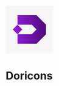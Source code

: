 <div align="center">
    <picture>
        <source media="(prefers-color-scheme: dark)" srcset="https://raw.githubusercontent.com/flavioow/doricons/444f0c70de5003d3ff493b23a2f0cc5d3f8fce11/assets/darkLogo.svg?token=ASV7RIQ7EXLNCBNUSMOSRCDGX5TOY">
        <img src="https://raw.githubusercontent.com/flavioow/doricons/444f0c70de5003d3ff493b23a2f0cc5d3f8fce11/assets/lightLogo.svg?token=ASV7RIW7MMPDOPQNMTPKCPTGX5TXI" height="125">
    </picture>
    <h1>Doricons</h1>
</div>
